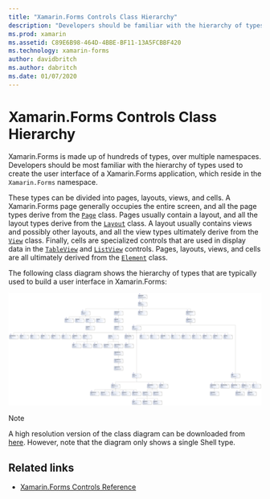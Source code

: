 ```yaml
---
title: "Xamarin.Forms Controls Class Hierarchy"
description: "Developers should be familiar with the hierarchy of types used to create the user interface of a Xamarin.Forms application."
ms.prod: xamarin
ms.assetid: C89E6B98-464D-4BBE-BF11-13A5FCBBF420
ms.technology: xamarin-forms
author: davidbritch
ms.author: dabritch
ms.date: 01/07/2020
---
```


# Xamarin.Forms Controls Class Hierarchy

Xamarin.Forms is made up of hundreds of types, over multiple namespaces. Developers should be most familiar with the hierarchy of types used to create the user interface of a Xamarin.Forms application, which reside in the `Xamarin.Forms` namespace.

These types can be divided into pages, layouts, views, and cells. A Xamarin.Forms page generally occupies the entire screen, and all the page types derive from the [`Page`](xref:Xamarin.Forms.Page) class. Pages usually contain a layout, and all the layout types derive from the [`Layout`](xref:Xamarin.Forms.Layout) class. A layout usually contains views and possibly other layouts, and all the view types ultimately derive from the [`View`](xref:Xamarin.Forms.View) class. Finally, cells are specialized controls that are used in display data in the [`TableView`](xref:Xamarin.Forms.TableView) and [`ListView`](xref:Xamarin.Forms.ListView) controls. Pages, layouts, views, and cells are all ultimately derived from the [`Element`](xref:Xamarin.Forms.Element) class.

The following class diagram shows the hierarchy of types that are typically used to build a user interface in Xamarin.Forms:

[![Xamarin.Forms Controls Class Diagram](class-hierarchy-images/class-diagram.png "Xamarin.Forms controls class diagram")](class-hierarchy-images/class-diagram-large.png#lightbox "Xamarin.Forms controls class diagram")

> [!NOTE]
> A high resolution version of the class diagram can be downloaded from [here](class-hierarchy-images/class-diagram-high-resolution.png). However, note that the diagram only shows a single Shell type.

## Related links

- [Xamarin.Forms Controls Reference](~/xamarin-forms/user-interface/controls/index.md)
